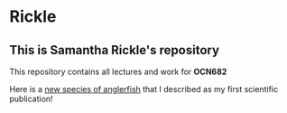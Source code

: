 # Rickle
## This is **Samantha Rickle's** repository 
 This repository contains all lectures and work for **OCN682**

Here is a [new species of anglerfish](https://www.researchgate.net/publication/380771569_A_New_Species_of_the_Anglerfish_Genus_Gigantactis_Lophiiformes_Ceratioidei_from_the_Clarion_Clipperton_Zone_of_the_Eastern_North_Pacific_Ocean_an_Ecosystem_Threatened_by_Deep-Sea_Mining) that I described as my first scientific publication!

